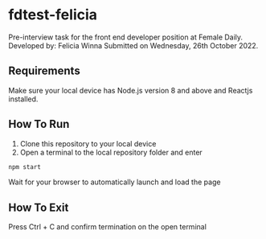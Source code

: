 # fdtest-felicia

Pre-interview task for the front end developer position at Female Daily.
Developed by: Felicia Winna
Submitted on Wednesday, 26th October 2022.

## Requirements
Make sure your local device has Node.js version 8 and above and Reactjs installed.

## How To Run
1. Clone this repository to your local device
2. Open a terminal to the local repository folder and enter
```bash
npm start
```

Wait for your browser to automatically launch and load the page

## How To Exit
Press Ctrl + C and confirm termination on the open terminal
